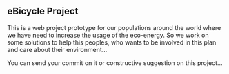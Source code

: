 ## eBicycle Project

This is a web project prototype for our populations around the world where we have need to increase the usage of the eco-energy. 
So we work on some solutions to help this peoples, who wants to be involved in this plan and care about their environment...

You can send your commit on it or constructive suggestion on this project...
